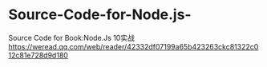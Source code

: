 # Source-Code-for-Node.js-

Source Code for Book:Node.Js 10实战   
https://weread.qq.com/web/reader/42332df07199a65b423263ckc81322c012c81e728d9d180
